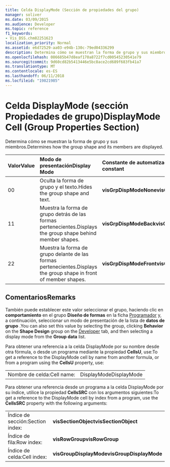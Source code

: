 ```yaml
---
title: Celda DisplayMode (Sección de propiedades del grupo)
manager: soliver
ms.date: 03/09/2015
ms.audience: Developer
ms.topic: reference
f1_keywords:
- Vis_DSS.chm82251623
localization_priority: Normal
ms.assetid: e6d72529-aa03-e94b-130c-79ed04336299
description: Determina cómo se muestran la forma de grupo y sus miembros.
ms.openlocfilehash: 086685b47d8eaf170a8722f7cd00545230541e79
ms.sourcegitcommit: 9d60cd82b5413446e5bc8ace2cd689f683fb41a7
ms.translationtype: MT
ms.contentlocale: es-ES
ms.lasthandoff: 06/11/2018
ms.locfileid: "19821985"
---
```

# <a name="displaymode-cell-group-properties-section"></a><span data-ttu-id="71e19-103">Celda DisplayMode (sección Propiedades de grupo)</span><span class="sxs-lookup"><span data-stu-id="71e19-103">DisplayMode Cell (Group Properties Section)</span></span>

<span data-ttu-id="71e19-104">Determina cómo se muestran la forma de grupo y sus miembros.</span><span class="sxs-lookup"><span data-stu-id="71e19-104">Determines how the group shape and its members are displayed.</span></span>
  
|<span data-ttu-id="71e19-105">**Valor**</span><span class="sxs-lookup"><span data-stu-id="71e19-105">**Value**</span></span>|<span data-ttu-id="71e19-106">**Modo de presentación**</span><span class="sxs-lookup"><span data-stu-id="71e19-106">**Display Mode**</span></span>|<span data-ttu-id="71e19-107">**Constante de automatización**</span><span class="sxs-lookup"><span data-stu-id="71e19-107">**Automation constant**</span></span>|
|:-----|:-----|:-----|
|<span data-ttu-id="71e19-108">0</span><span class="sxs-lookup"><span data-stu-id="71e19-108">0</span></span>  <br/> |<span data-ttu-id="71e19-109">Oculta la forma de grupo y el texto.</span><span class="sxs-lookup"><span data-stu-id="71e19-109">Hides the group shape and text.</span></span>  <br/> |<span data-ttu-id="71e19-110">**visGrpDispModeNone**</span><span class="sxs-lookup"><span data-stu-id="71e19-110">**visGrpDispModeNone**</span></span> <br/> |
|<span data-ttu-id="71e19-111">1</span><span class="sxs-lookup"><span data-stu-id="71e19-111">1</span></span>  <br/> |<span data-ttu-id="71e19-112">Muestra la forma de grupo detrás de las formas pertenecientes.</span><span class="sxs-lookup"><span data-stu-id="71e19-112">Displays the group shape behind member shapes.</span></span>  <br/> |<span data-ttu-id="71e19-113">**visGrpDispModeBack**</span><span class="sxs-lookup"><span data-stu-id="71e19-113">**visGrpDispModeBack**</span></span> <br/> |
|<span data-ttu-id="71e19-114">2</span><span class="sxs-lookup"><span data-stu-id="71e19-114">2</span></span>  <br/> |<span data-ttu-id="71e19-115">Muestra la forma de grupo delante de las formas pertenecientes.</span><span class="sxs-lookup"><span data-stu-id="71e19-115">Displays the group shape in front of member shapes.</span></span>  <br/> |<span data-ttu-id="71e19-116">**visGrpDispModeFront**</span><span class="sxs-lookup"><span data-stu-id="71e19-116">**visGrpDispModeFront**</span></span> <br/> |
   
## <a name="remarks"></a><span data-ttu-id="71e19-117">Comentarios</span><span class="sxs-lookup"><span data-stu-id="71e19-117">Remarks</span></span>

<span data-ttu-id="71e19-118">También puede establecer este valor seleccionar el grupo, haciendo clic en **comportamiento** en el grupo **Diseño de formas** en la ficha [Programador](run-in-developer-mode-display-the-developer-tab.md) y, a continuación, seleccionar un modo de presentación de la lista de **datos de grupo** .</span><span class="sxs-lookup"><span data-stu-id="71e19-118">You can also set this value by selecting the group, clicking **Behavior** on the **Shape Design** group on the [Developer](run-in-developer-mode-display-the-developer-tab.md) tab, and then selecting a display mode from the **Group data** list.</span></span> 
  
<span data-ttu-id="71e19-119">Para obtener una referencia a la celda DisplayMode por su nombre desde otra fórmula, o desde un programa mediante la propiedad
 **CellsU**, use:</span><span class="sxs-lookup"><span data-stu-id="71e19-119">To get a reference to the DisplayMode cell by name from another formula, or from a program using the **CellsU** property, use:</span></span> 
  
|||
|:-----|:-----|
|<span data-ttu-id="71e19-120">Nombre de celda:</span><span class="sxs-lookup"><span data-stu-id="71e19-120">Cell name:</span></span>  <br/> |<span data-ttu-id="71e19-121">DisplayMode</span><span class="sxs-lookup"><span data-stu-id="71e19-121">DisplayMode</span></span>  <br/> |
   
<span data-ttu-id="71e19-122">Para obtener una referencia desde un programa a la celda DisplayMode por su índice, utilice la propiedad **CellsSRC** con los argumentos siguientes:</span><span class="sxs-lookup"><span data-stu-id="71e19-122">To get a reference to the DisplayMode cell by index from a program, use the **CellsSRC** property with the following arguments:</span></span> 
  
|||
|:-----|:-----|
|<span data-ttu-id="71e19-123">Índice de sección:</span><span class="sxs-lookup"><span data-stu-id="71e19-123">Section index:</span></span>  <br/> |<span data-ttu-id="71e19-124">**visSectionObject**</span><span class="sxs-lookup"><span data-stu-id="71e19-124">**visSectionObject**</span></span> <br/> |
|<span data-ttu-id="71e19-125">Índice de fila:</span><span class="sxs-lookup"><span data-stu-id="71e19-125">Row index:</span></span>  <br/> |<span data-ttu-id="71e19-126">**visRowGroup**</span><span class="sxs-lookup"><span data-stu-id="71e19-126">**visRowGroup**</span></span> <br/> |
|<span data-ttu-id="71e19-127">Índice de celda:</span><span class="sxs-lookup"><span data-stu-id="71e19-127">Cell index:</span></span>  <br/> |<span data-ttu-id="71e19-128">**visGroupDisplayMode**</span><span class="sxs-lookup"><span data-stu-id="71e19-128">**visGroupDisplayMode**</span></span> <br/> |
   

